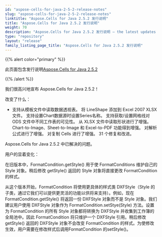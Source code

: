 ```yaml
---
id: "aspose-cells-for-java-2-5-2-release-notes"
slug: "aspose-cells-for-java-2-5-2-release-notes"
linktitle: "Aspose.Cells for Java 2.5.2 发行说明"
title: "Aspose.Cells for Java 2.5.2 发行说明"
weight: 70
description: "Aspose.Cells for Java 2.5.2 发行说明 – the latest updates and fixes."
type: "repository"
layout: "release"
family_listing_page_title: "Aspose.Cells for Java 2.5.2 发行说明"
---
```

{{% alert color="primary" %}} 

此页面包含发行说明[Aspose.Cells for Java 2.5.2](https://releases.aspose.com/cells/java/new-releases/aspose.cells-for-java-2.5.2/)

{{% /alert %}} 

我们很高兴地宣布 Aspose.Cells for Java 2.5.2！

改变了什么：

- 支持从模板文件中读取数据透视表。
将 LineShape 添加到 Excel 2007 XLSX 文件。
支持设置Chart数据源时设置Series名称。
支持获取/设置网格线对 ODS 文件中不同工作表的可见性。
从 XLSX 文件中读取形状进行了增强。
 Chart-to-Image、Sheet-to-Image 和 Excel-to-PDF 功能得到增强。
对解析公式进行了增强。
对复制 Cells 进行了增强。
31 个修复和改进。

 Aspose.Cells for Java 2.5.2 中已解决的问题。





用户的显着变化：



在旧版本中，FormatCondition.getStyle() 用于使 FormatConditions 维护自己的 Style 对象。稍后修改 getStyle() 返回的 Style 对象将直接更改 FormatCondition 的样式。

从这个版本开始，FormatCondition 将使用更具体的样式类 DXFStyle（Style 的子类，通过它我们可以提供更灵活的功能以供将来支持）。例如，现在 FormatCondition.getStyle() 将返回一份 DXFStyle 对象而不是 Style 对象。我们建议用户使用 DXFStyle 对象作为 FormatCondition.setStye(Style) 方法。设置为 FormatCondition 的所有 Style 对象都将转换为 DXFStyle 并收集到工作簿的全局池中。因此 FormatCondition 将只维护一个 DXFStyle 引用。稍后修改 getStyle() 返回的 DXFStyle 对象不会改变 FormatCondition 的样式。为使修改生效，用户需要在修改样式后调用FormatCondition 的setStyle()。
